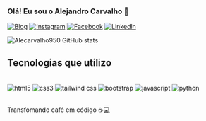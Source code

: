 
### Olá! Eu sou o Alejandro Carvalho 👋 

[![Blog](https://img.shields.io/website-up-down-green-red/http/cv.lbesson.qc.to.svg?label=Portifólio)](https://alecarvalho950.github.io/Cv-online-Alejandro-Carvalho/)
[![Instagram](https://img.shields.io/badge/Instagram-E4405F?style=for-the-badge&logo=instagram&logoColor=white)](https://www.instagram.com/alecarvalho950/)
[![Facebook](https://img.shields.io/badge/Facebook-1877F2?style=for-the-badge&logo=facebook&logoColor=white)](https://www.facebook.com/profile.php?id=100008833332869)
[![Linkedln](https://img.shields.io/badge/LinkedIn-0077B5?style=for-the-badge&logo=linkedin&logoColor=white)](https://www.linkedin.com/in/alejandro-carvalho/)

![Alecarvalho950 GitHub stats](https://github-readme-stats.vercel.app/api?username=alecarvalho950&show_icons=true&theme=tokyonight)

## Tecnologias que utilizo

<div style="display: inline_block"><br>
<img align="center" alt="html5" src="https://img.shields.io/badge/HTML5-E34F26?style=for-the-badge&logo=html5&logoColor=white"/>
<img align="center" alt="css3" src="https://img.shields.io/badge/CSS3-1572B6?style=for-the-badge&logo=css3&logoColor=white"/>
<img align="center" alt="tailwind css" src="https://img.shields.io/badge/Tailwind_CSS-38B2AC?style=for-the-badge&logo=tailwind-css&logoColor=white"/>
<img align="center" alt="bootstrap" src="https://img.shields.io/badge/Bootstrap-563D7C?style=for-the-badge&logo=bootstrap&logoColor=white"/>
<img align="center" alt="javascript" src="https://img.shields.io/badge/JavaScript-F7DF1E?style=for-the-badge&logo=javascript&logoColor=black"/>
<img align="center" alt="python" src="https://img.shields.io/badge/Python-14354C?style=for-the-badge&logo=python&logoColor=white"/>
</div><br>

Transfomando café em código ☕💻
